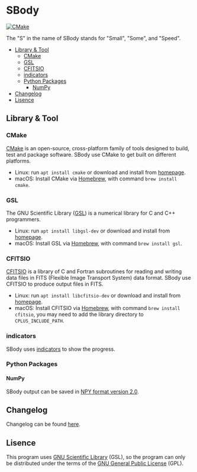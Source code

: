 # SBody

[![CMake](https://github.com/Tai-Zhou/SBody/actions/workflows/cmake.yml/badge.svg)](https://github.com/Tai-Zhou/SBody/actions/workflows/cmake.yml)

The "S" in the name of SBody stands for "Small", "Some", and "Speed".

* [Library & Tool](#library--tool)
  * [CMake](#cmake)
  * [GSL](#gsl)
  * [CFITSIO](#cfitsio)
  * [indicators](#indicators)
  * [Python Packages](#python-packages)
    * [NumPy](#numpy)
* [Changelog](#changelog)
* [Lisence](#lisence)

## Library & Tool
### CMake
[CMake](https://cmake.org) is an open-source, cross-platform family of tools designed to build, test and package software. SBody use CMake to get built on different platforms.
* Linux: run `apt install cmake` or download and install from [homepage](https://cmake.org).
* macOS: Install CMake via [Homebrew](https://brew.sh), with command `brew install cmake`.

### GSL
The GNU Scientific Library ([GSL](https://www.gnu.org/software/gsl/)) is a numerical library for C and C++ programmers.
* Linux: run `apt install libgsl-dev` or download and install from [homepage](https://www.gnu.org/software/gsl/).
* macOS: Install GSL via [Homebrew](https://brew.sh), with command `brew install gsl`.

### CFITSIO

[CFITSIO](https://heasarc.gsfc.nasa.gov/fitsio/) is a library of C and Fortran subroutines for reading and writing data files in FITS (Flexible Image Transport System) data format. SBody use CFITSIO to produce output files in FITS.
* Linux: run `apt install libcfitsio-dev` or download and install from [homepage](https://heasarc.gsfc.nasa.gov/docs/software/fitsio/).
* macOS: Install CFITSIO via [Homebrew](https://brew.sh), with command `brew install cfitsio`, you may need to add the library directory to `CPLUS_INCLUDE_PATH`.

### indicators
SBody uses [indicators](https://github.com/p-ranav/indicators) to show the progress.

### Python Packages
#### NumPy
SBody output can be saved in [NPY format version 2.0](https://numpy.org/devdocs/reference/generated/numpy.lib.format.html#format-version-2-0).

## Changelog
Changelog can be found [here](CHANGELOG.md).

## Lisence
This program uses [GNU Scientific Library](https://www.gnu.org/software/gsl/) (GSL), so the program can only be distributed under the terms of the [GNU General Public License](https://www.gnu.org/licenses/gpl-3.0.html) (GPL).
